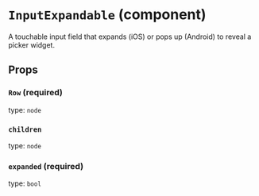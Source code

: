 `InputExpandable` (component)
=============================

A touchable input field that expands (iOS) or
pops up (Android) to reveal a picker widget.

Props
-----

### `Row` (required)

type: `node`


### `children`

type: `node`


### `expanded` (required)

type: `bool`

